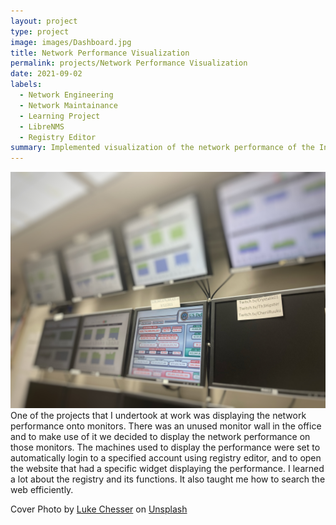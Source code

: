 ```yaml
---
layout: project
type: project
image: images/Dashboard.jpg
title: Network Performance Visualization
permalink: projects/Network Performance Visualization
date: 2021-09-02
labels:
  - Network Engineering
  - Network Maintainance
  - Learning Project
  - LibreNMS
  - Registry Editor
summary: Implemented visualization of the network performance of the Information Computer Sciences Department at UH Manoa.   
---
```

<div class="ui small rounded images">
  <img class="ui image" src="../images/Network-Visualization.jpg">
</div>
One of the projects that I undertook at work was displaying the network performance onto monitors. There was an unused monitor wall in the office and to make use of it we decided to display the network performance on those monitors. The machines used to display the performance were set to automatically login to a specified account using registry editor, and to open the website that had a specific widget displaying the performance. I learned a lot about the registry and its functions. It also taught me how to search the web efficiently.

Cover Photo by <a href="https://unsplash.com/@lukechesser?utm_source=unsplash&utm_medium=referral&utm_content=creditCopyText">Luke Chesser</a> on <a href="https://unsplash.com/s/photos/dashboard?utm_source=unsplash&utm_medium=referral&utm_content=creditCopyText">Unsplash</a>
  
